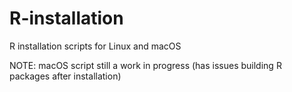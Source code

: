 # R-installation
R installation scripts for Linux and macOS

NOTE: macOS script still a work in progress (has issues building R packages after installation)
